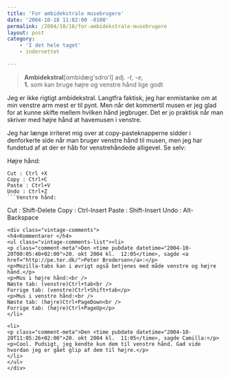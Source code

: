 ```yaml
---
title: 'For ambidekstrale musebrugere'
date: '2004-10-18 11:02:00 -0100'
permalink: /2004/10/18/for-ambidekstrale-musebrugere
layout: post
category:
    - 'I det hele taget'
    - indernettet

---
```

> **Ambidekstral**[αmbidæg'sdrα'l] adj. _-t, -e,_  
> **1.** som kan bruge højre og venstre hånd lige godt

Jeg er ikke rigtigt ambidekstral. Langtfra faktisk, jeg har enmistanke om at min venstre arm mest er til pynt. Men når det kommertil musen er jeg glad for at kunne skifte mellem hvilken hånd jegbruger. Det er jo praktisk når man skriver med højre hånd at havemusen i venstre.

Jeg har længe irriteret mig over at copy-pasteknapperne sidder i denforkerte side når man bruger venstre hånd til musen, men jeg har fundetud af at der er håb for venstrehåndede alligevel. Se selv:

Højre hånd:

 ```
Cut : Ctrl +X
Copy : Ctrl+C
Paste : Ctrl+V
Undo : Ctrl+Z
```Venstre hånd:

 ```
Cut : Shift-Delete
Copy : Ctrl-Insert
Paste : Shift-Insert
Undo : Alt-Backspace
```
<div class="vintage-comments">
<h4>Kommentarer </h4>
<ul class="vintage-comments-list"><li>
<p class="comment-meta">Den <time pubdate datetime="2004-10-20T00:05:40+02:00">20. okt 2004 kl.  12:05</time>, sagde <a href="http://pe.ter.dk/">Peter Brodersen</a>:</p>
<p>Mozilla-tabs kan i øvrigt også betjenes med måde venstre og højre hånd.</p>
<p>Mus i højre hånd:<br />
Næste tab: (venstre)Ctrl+tab<br />
Forrige tab: (venstre)Ctrl+Shift+tab</p>
<p>Mus i venstre hånd:<br />
Næste tab: (højre)Ctrl+PageDown<br />
Forrige tab: (højre)Ctrl+PageUp</p>
</li>

<li>
<p class="comment-meta">Den <time pubdate datetime="2004-10-20T11:05:26+02:00">20. okt 2004 kl.  11:05</time>, sagde Camilla:</p>
<p>Cool. Pudsigt, jeg kendte kun dem til venstre hånd. Gad vide hvordan jeg er gået glip af dem til højre.</p>
</li>
</ul>
</div>
